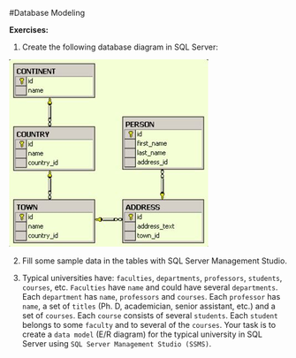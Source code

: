 #Database Modeling

**Exercises:**

1. Create the following database diagram in SQL Server:

![](https://raw.githubusercontent.com/BorislavIvanov/Telerik_Academy/master/Resources/Exercise%20images/Database%20Modeling%20-%20Exercise%201.JPG)

2. Fill some sample data in the tables with SQL Server Management Studio.

3. Typical universities have: ``faculties``, ``departments``, ``professors``, ``students``, ``courses``, etc. ``Faculties`` have ``name`` and could have several ``departments``. Each ``department`` has ``name``, ``professors`` and ``courses``. Each ``professor`` has ``name``, a set of ``titles`` (Ph. D, academician, senior assistant, etc.) and a set of ``courses``. Each ``course`` consists of several ``students``. Each ``student`` belongs to some ``faculty`` and to several of the ``courses``. Your task is to create a ``data model`` (E/R diagram) for the typical university in SQL Server using ``SQL Server Management Studio (SSMS)``.
